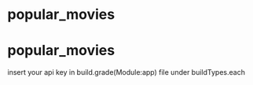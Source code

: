 # popular_movies
# popular_movies
insert your api key in build.grade(Module:app) file under buildTypes.each
